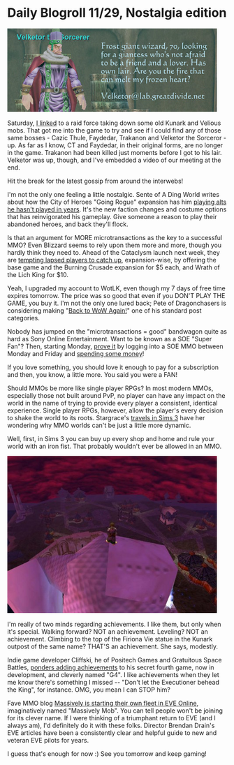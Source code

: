 # Daily Blogroll 11/29, Nostalgia edition

![](../uploads/2010/11/eqgame-2010-11-27-12-59-20-62.jpg "eqgame 2010-11-27 12-59-20-62")

Saturday, [I linked](../index.php/2010/11/27/daily-blogroll-black-friday-edition/) to a raid force taking down some old Kunark and Velious mobs. That got me into the game to try and see if I could find any of those same bosses - Cazic Thule, Faydedar, Trakanon and Velketor the Sorceror - up. As far as I know, CT and Faydedar, in their original forms, are no longer in the game. Trakanon had been killed just moments before I got to his lair. Velketor was up, though, and I've embedded a video of our meeting at the end.

Hit the break for the latest gossip from around the interwebs!


I'm not the only one feeling a little nostalgic. Sente of A Ding World writes about how the City of Heroes "Going Rogue" expansion has him [playing alts he hasn't played in years](http://adingworld.wordpress.com/2010/11/28/when-old-becomes-new-and-shiny/). It's the new faction changes and costume options that has reinvigorated his gameplay. Give someone a reason to play their abandoned heroes, and back they'll flock.

Is that an argument for MORE microtransactions as the key to a successful MMO? Even Blizzard seems to rely upon them more and more, though you hardly think they need to. Ahead of the Cataclysm launch next week, they are [tempting lapsed players to catch up](http://us.battle.net/en/int?r=bnet), expansion-wise, by offering the base game and the Burning Crusade expansion for $5 each, and Wrath of the Lich King for $10.

Yeah, I upgraded my account to WotLK, even though my 7 days of free time expires tomorrow. The price was so good that even if you DON'T PLAY THE GAME, you buy it. I'm not the only one lured back; Pete of Dragonchasers is considering making "[Back to WoW Again!](http://dragonchasers.com/2010/11/27/back-to-wow-again/)" one of his standard post categories.

Nobody has jumped on the "microtransactions = good" bandwagon quite as hard as Sony Online Entertainment. Want to be known as a SOE "Super Fan"? Then, starting Monday, [prove it](http://massively.joystiq.com/2010/11/27/soes-super-offers-for-super-fans/) by logging into a SOE MMO between Monday and Friday and [spending some money](http://massively.joystiq.com/2010/11/27/soes-super-offers-for-super-fans/)!

If you love something, you should love it enough to pay for a subscription and then, you know, a little more. You said you were a FAN!

Should MMOs be more like single player RPGs? In most modern MMOs, especially those not built around PvP, no player can have any impact on the world in the name of trying to provide every player a consistent, identical experience. Single player RPGs, however, allow the player's every decision to shake the world to its roots. Stargrace's [travels in Sims 3](http://mmoquests.com/2010/11/28/the-illusion-of-life/) have her wondering why MMO worlds can't be just a little more dynamic.

Well, first, in Sims 3 you can buy up every shop and home and rule your world with an iron fist. That probably wouldn't ever be allowed in an MMO. 

[![](../uploads/2010/11/2ab18905c276a13a40865a2ebaeeb12d-480x360.jpg "On top of Firiona, all covered with bees....")](../uploads/2010/11/2ab18905c276a13a40865a2ebaeeb12d.jpg)

I'm really of two minds regarding achievements. I like them, but only when it's special. Walking forward? NOT an achievement. Leveling? NOT an achievement. Climbing to the top of the Firiona Vie statue in the Kunark outpost of the same name? THAT'S an achievement. She says, modestly. 

Indie game developer Cliffski, he of Positech Games and Gratuitous Space Battles, [ponders adding achievements](http://positech.co.uk/cliffsblog/?p=938) to his secret fourth game, now in development, and cleverly named "G4". I like achievements when they let me know there's something I missed -- "Don't let the Executioner behead the King", for instance. OMG, you mean I can STOP him?

Fave MMO blog [Massively is starting their own fleet in EVE Online](http://massively.joystiq.com/2010/11/28/eve-evolved-joining-the-massively-mob/), imaginatively named "Massively Mob". You can tell people won't be joining for its clever name. If I were thinking of a triumphant return to EVE (and I always am), I'd definitely do it with these folks. Director Brendan Drain's EVE articles have been a consistently clear and helpful guide to new and veteran EVE pilots for years.

I guess that's enough for now :) See you tomorrow and keep gaming!


